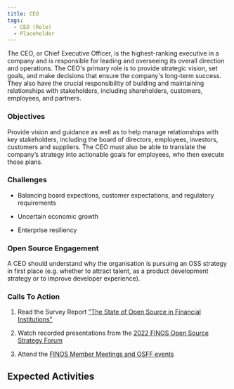 ```yaml
---
title: CEO
tags: 
  - CEO (Role)
  - Placeholder
---
```


<BoxOut title="Chief Executive Officer" image="/img/bok/roles/ceo.png">

The CEO, or Chief Executive Officer, is the highest-ranking executive in a company and is responsible for leading and overseeing its overall direction and operations. The CEO's primary role is to provide strategic vision, set goals, and make decisions that ensure the company's long-term success. They also have the crucial responsibility of building and maintaining relationships with stakeholders, including shareholders, customers, employees, and partners.

### Objectives

Provide vision and guidance as well as to help manage relationships with key stakeholders, including the board of directors, employees, investors, customers and suppliers. The CEO must also be able to translate the company’s strategy into actionable goals for employees, who then execute those plans.

### Challenges

- Balancing board expections, customer expectations, and regulatory requirements  
           
- Uncertain economic growth
 
- Enterprise resiliency

### Open Source Engagement

A CEO should understand why the organisation is pursuing an OSS strategy in first place (e.g. whether to attract talent, as a product development strategy or to improve developer experience).

### Calls To Action

1. Read the Survey Report ["The State of Open Source in Financial Institutions"](https://www.finos.org/state-of-open-source-in-financial-services-2022)

2. Watch recorded presentations from the [2022 FINOS Open Source Strategy Forum](https://resources.finos.org/znglist/osff-new-york-2022/?c=cG9zdDo5OTA5MTk=)

3. Attend the [FINOS Member Meetings and OSFF events](https://www.finos.org/hosted-events)

</BoxOut>


## Expected Activities

<BokTagList tag="CEO (Role)" filter="Activities" />